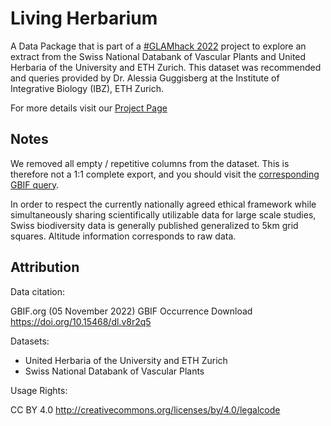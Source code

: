 # Living Herbarium

A Data Package that is part of a [#GLAMhack 2022](https://glam.opendata.ch) project to explore an extract from the Swiss National Databank of Vascular Plants and United Herbaria of the University and ETH Zurich. This dataset was recommended and queries provided by Dr. Alessia Guggisberg at the Institute of Integrative Biology (IBZ), ETH Zurich.

For more details visit our [Project Page](https://hack.glam.opendata.ch/project/177)

## Notes

We removed all empty / repetitive columns from the dataset. This is therefore not a 1:1 complete export, and you should visit the [corresponding GBIF query](https://www.gbif.org/occurrence/download?country=CH&dataset_key=83fdfd3d-3a25-4705-9fbe-3db1d1892b13&dataset_key=064508e2-255e-4d82-9f13-05d73476cc03&taxon_key=3048749&taxon_key=2730185&taxon_key=3085419).

In order to respect the currently nationally agreed ethical framework while simultaneously sharing scientifically utilizable data for large scale studies, Swiss biodiversity data is generally published generalized to 5km grid squares. Altitude information corresponds to raw data.

## Attribution

Data citation:

GBIF.org (05 November 2022) GBIF Occurrence Download https://doi.org/10.15468/dl.v8r2q5

Datasets:

- United Herbaria of the University and ETH Zurich
- Swiss National Databank of Vascular Plants

Usage Rights:

CC BY 4.0 http://creativecommons.org/licenses/by/4.0/legalcode
